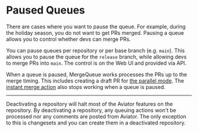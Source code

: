 # Paused Queues

There are cases where you want to pause the queue. For example, during the holiday season, you do not want to get PRs merged. Pausing a queue allows you to control whether devs can merge PRs.

You can pause queues per repository or per base branch (e.g. `main`). This allows you to pause the queue for the `release` branch, while allowing devs to merge PRs into `main`. The control is on the Web UI and provided via API.

When a queue is paused, MergeQueue works processes the PRs up to the merge timing. This includes creating a draft PR for [the parallel mode](parallel-mode/). The [instant merge action](priority-merges/instant-merges.md) also stops working when a queue is paused.

***

Deactivating a repository will halt most of the Aviator features on the repository. By deactivating a repository, any queuing actions won't be processed nor any comments are posted from Aviator. The only exception to this is changesets and you can create them in a deactivated repository.
